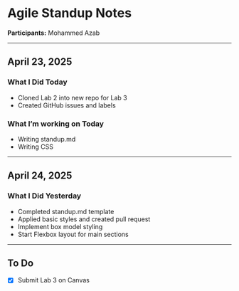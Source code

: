 
# Agile Standup Notes

**Participants:** Mohammed Azab

---

## April 23, 2025

### What I Did Today
- Cloned Lab 2 into new repo for Lab 3
- Created GitHub issues and labels

### What I’m working on Today
- Writing standup.md
- Writing CSS 

---

## April 24, 2025

### What I Did Yesterday
- Completed standup.md template
- Applied basic styles and created pull request
- Implement box model styling
- Start Flexbox layout for main sections

---

## To Do
- [x] Submit Lab 3 on Canvas
